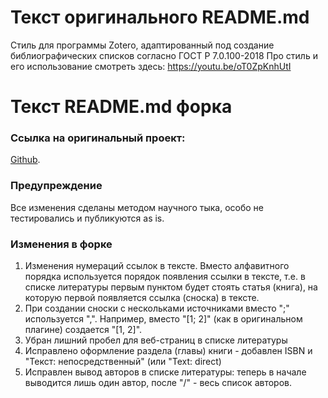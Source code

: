 # Текст оригинального README.md
Стиль для программы Zotero, адаптированный под создание библиографических списков согласно ГОСТ Р 7.0.100-2018
Про стиль и его использование смотреть здесь: https://youtu.be/oT0ZpKnhUtI

# Текст README.md форка
### Ссылка на оригинальный проект:
[Github](https://github.com/ArtemMareev/Zotero-style-for-Gost-R-7.0.100-2018).

### Предупреждение
Все изменения сделаны методом научного тыка, особо не тестировались и публикуются as is.   

### Изменения в форке
1. Изменения нумераций ссылок в тексте. Вместо алфавитного порядка используется порядок появления ссылки в тексте, т.е. в списке литературы первым пунктом будет стоять статья (книга), на которую первой появляется ссылка (сноска) в тексте.
2. При создании сноски с нескольками источниками вместо ";" используется ",". Например, вместо "[1; 2]" (как в оригинальном плагине) создается "[1, 2]".
3. Убран лишний пробел для веб-страниц в списке литературы
4. Исправлено оформление раздела (главы) книги - добавлен ISBN и "Текст: непосредственный" (или "Text: direct)
5. Исправлен вывод авторов в списке литературы: теперь в начале выводится лишь один автор, после "/" - весь список авторов.
